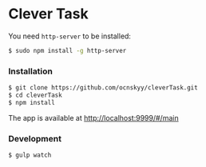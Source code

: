 # Clever Task

You need ```http-server``` to be installed:
```sh
$ sudo npm install -g http-server
```
### Installation
```sh
$ git clone https://github.com/ocnskyy/cleverTask.git
$ cd cleverTask
$ npm install
```
The app is available at <http://localhost:9999/#/main>
### Development
```sh
$ gulp watch
```
